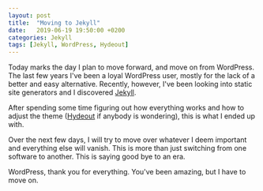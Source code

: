 ```yaml
---
layout: post
title:  "Moving to Jekyll"
date:   2019-06-19 19:50:00 +0200
categories: Jekyll
tags: [Jekyll, WordPress, Hydeout]
---
```


Today marks the day I plan to move forward, and move on from WordPress. The last few years I've been a loyal WordPress user, mostly for the lack of a better and easy alternative. Recently, however, I've been looking into static site generators and I discovered [Jekyll][jekyll].

After spending some time figuring out how everything works and how to adjust the theme ([Hydeout][hydeout] if anybody is wondering), this is what I ended up with.

Over the next few days, I will try to move over whatever I deem important and everything else will vanish. This is more than just switching from one software to another. This is saying good bye to an era.

WordPress, thank you for everything. You've been amazing, but I have to move on.

[jekyll]:  https://jekyllrb.com/
[hydeout]: https://fongandrew.github.io/hydeout/